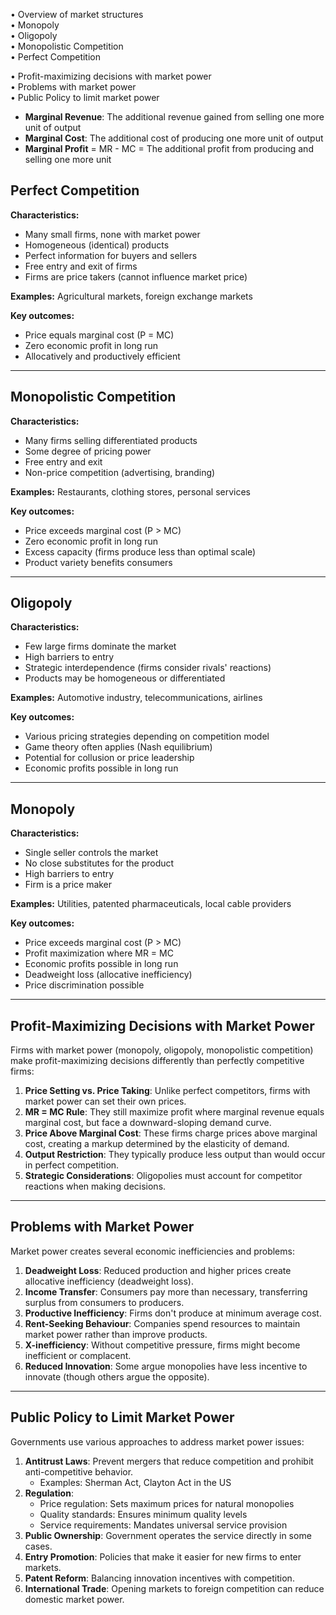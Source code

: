 • Overview of market structures  
	• Monopoly  
	• Oligopoly  
	• Monopolistic Competition  
	• Perfect Competition  

• Profit-maximizing decisions with market power  
• Problems with market power  
• Public Policy to limit market power

- **Marginal Revenue**: The additional revenue gained from selling one more unit of output
- **Marginal Cost**: The additional cost of producing one more unit of output
- **Marginal Profit** = MR - MC = The additional profit from producing and selling one more unit

## Perfect Competition

**Characteristics:**
- Many small firms, none with market power
- Homogeneous (identical) products
- Perfect information for buyers and sellers
- Free entry and exit of firms
- Firms are price takers (cannot influence market price)

**Examples:** Agricultural markets, foreign exchange markets

**Key outcomes:**
- Price equals marginal cost (P = MC)
- Zero economic profit in long run
- Allocatively and productively efficient


---
## Monopolistic Competition

**Characteristics:**
- Many firms selling differentiated products
- Some degree of pricing power
- Free entry and exit
- Non-price competition (advertising, branding)

**Examples:** Restaurants, clothing stores, personal services

**Key outcomes:**
- Price exceeds marginal cost (P > MC)
- Zero economic profit in long run
- Excess capacity (firms produce less than optimal scale)
- Product variety benefits consumers


---
## Oligopoly

**Characteristics:**
- Few large firms dominate the market
- High barriers to entry
- Strategic interdependence (firms consider rivals' reactions)
- Products may be homogeneous or differentiated

**Examples:** Automotive industry, telecommunications, airlines

**Key outcomes:**
- Various pricing strategies depending on competition model
- Game theory often applies (Nash equilibrium)
- Potential for collusion or price leadership
- Economic profits possible in long run


---
## Monopoly

**Characteristics:**
- Single seller controls the market
- No close substitutes for the product
- High barriers to entry
- Firm is a price maker

**Examples:** Utilities, patented pharmaceuticals, local cable providers

**Key outcomes:**
- Price exceeds marginal cost (P > MC)
- Profit maximization where MR = MC
- Economic profits possible in long run
- Deadweight loss (allocative inefficiency)
- Price discrimination possible


---
## Profit-Maximizing Decisions with Market Power

Firms with market power (monopoly, oligopoly, monopolistic competition) make profit-maximizing decisions differently than perfectly competitive firms:

1. **Price Setting vs. Price Taking**: Unlike perfect competitors, firms with market power can set their own prices.
2. **MR = MC Rule**: They still maximize profit where marginal revenue equals marginal cost, but face a downward-sloping demand curve.
3. **Price Above Marginal Cost**: These firms charge prices above marginal cost, creating a markup determined by the elasticity of demand.
4. **Output Restriction**: They typically produce less output than would occur in perfect competition.
5. **Strategic Considerations**: Oligopolies must account for competitor reactions when making decisions.


---
## Problems with Market Power

Market power creates several economic inefficiencies and problems:

1. **Deadweight Loss**: Reduced production and higher prices create allocative inefficiency (deadweight loss).
2. **Income Transfer**: Consumers pay more than necessary, transferring surplus from consumers to producers.
3. **Productive Inefficiency**: Firms don't produce at minimum average cost.
4. **Rent-Seeking Behaviour**: Companies spend resources to maintain market power rather than improve products.
5. **X-inefficiency**: Without competitive pressure, firms might become inefficient or complacent.
6. **Reduced Innovation**: Some argue monopolies have less incentive to innovate (though others argue the opposite).


---
## Public Policy to Limit Market Power

Governments use various approaches to address market power issues:

1. **Antitrust Laws**: Prevent mergers that reduce competition and prohibit anti-competitive behavior.
    - Examples: Sherman Act, Clayton Act in the US
2. **Regulation**:
    - Price regulation: Sets maximum prices for natural monopolies
    - Quality standards: Ensures minimum quality levels
    - Service requirements: Mandates universal service provision
3. **Public Ownership**: Government operates the service directly in some cases.
4. **Entry Promotion**: Policies that make it easier for new firms to enter markets.
5. **Patent Reform**: Balancing innovation incentives with competition.
6. **International Trade**: Opening markets to foreign competition can reduce domestic market power.